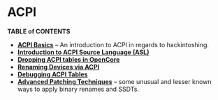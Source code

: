 # ACPI

**TABLE of CONTENTS**

- [**ACPI Basics**](https://github.com/5T33Z0/OC-Little-Translated/tree/main/00_ACPI/ACPI_Basics#acpi-basics) – An introduction to ACPI in regards to hackintoshing.
- [**Introduction to ACPI Source Language (ASL)**](https://github.com/5T33Z0/OC-Little-Translated/blob/main/00_ACPI/ACPI_Basics/ASL_Basics.md)
- [**Dropping ACPI tables in OpenCore**](https://github.com/5T33Z0/OC-Little-Translated/tree/main/00_ACPI/ACPI_Dropping_Tables#dropping-acpi-tables)
- [**Renaming Devices via ACPI**](https://github.com/5T33Z0/OC-Little-Translated/tree/main/00_ACPI/ACPI_Rename_Devices)
- [**Debugging ACPI Tables**](https://github.com/5T33Z0/OC-Little-Translated/tree/main/00_ACPI/ACPI_Debugging)
- [**Advanced Patching Techniques**](https://github.com/5T33Z0/OC-Little-Translated/blob/main/00_ACPI/ACPI_Basics/Advanced_Patching_Techniques.md) – some unusual and lesser known ways to apply binary renames and SSDTs.

